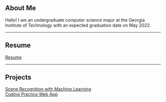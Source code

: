 ## About Me
Hello! I am an undergraduate computer science major at the Georgia Institute of Technology with an expected graduation date on May 2022.  

---

## Resume

[Resume](/resume.md)

---

## Projects

[Scene Recognition with Machine Learning](/ml_scene.md)
<br/>
[Coding Practice Web App](https://codingwebapp.herokuapp.com/)


